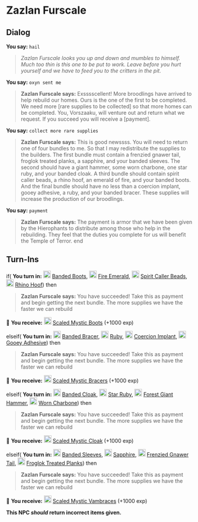 # Zazlan Furscale


## Dialog

**You say:** `hail`



>*Zazlan Furscale looks you up and down and mumbles to himself. Much too thin is this one to be put to work. Leave before you hurt yourself and we have to feed you to the critters in the pit.*

**You say:** `oxyn sent me`



>**Zazlan Furscale says:** Exsssscellent! More broodlings have arrived to help rebuild our homes. Ours is the one of the first to be completed. We need more [rare supplies to be collected] so that more homes can be completed. You, Vorszaaku, will venture out and return what we request. If you succeed you will receive a [payment].

**You say:** `collect more rare supplies`



>**Zazlan Furscale says:** This is good newssss. You will need to return one of four bundles to me. So that I may redistribute the supplies to the builders. The first bundle must contain a frenzied gnawer tail, froglok treated planks, a sapphire, and your banded sleeves. The second should have a giant hammer, some worn charbone, one star ruby, and your banded cloak. A third bundle should contain spirit caller beads, a rhino hoof, an emerald of fire, and your banded boots. And the final bundle should have no less than a coercion implant, gooey adhesive, a ruby, and your banded bracer. These supplies will increase the production of our broodlings.

**You say:** `payment`



>**Zazlan Furscale says:** The payment is armor that we have been given by the Hierophants to distribute among those who help in the rebuilding. They feel that the duties you complete for us will benefit the Temple of Terror.
end



## Turn-Ins





if( **You turn in:** <img style="background:url(/static/icons/blank_slot.gif);width:20px;height:20px;" src="/static/icons/item_545.png" alt="" /> <a
                                href="/item/3064" data-url="3064" class="tooltip-link link">Banded Boots</a>, <img style="background:url(/static/icons/blank_slot.gif);width:20px;height:20px;" src="/static/icons/item_962.png" alt="" /> <a
                                href="/item/10033" data-url="10033" class="tooltip-link link">Fire Emerald</a>, <img style="background:url(/static/icons/blank_slot.gif);width:20px;height:20px;" src="/static/icons/item_500.png" alt="" /> <a
                                href="/item/14767" data-url="14767" class="tooltip-link link">Spirit Caller Beads</a>, <img style="background:url(/static/icons/blank_slot.gif);width:20px;height:20px;" src="/static/icons/item_1139.png" alt="" /> <a
                                href="/item/14768" data-url="14768" class="tooltip-link link">Rhino Hoof</a>) then


>**Zazlan Furscale says:** You have succeeded! Take this as payment and begin getting the next bundle.  The more supplies we have the faster we can rebuild


 &#127873; **You receive:**  <img style="background:url(/static/icons/blank_slot.gif);width:20px;height:20px;" src="/static/icons/item_545.png" alt="" /> <a
                                href="/item/4984" data-url="4984" class="tooltip-link link">Scaled Mystic Boots</a> (+1000 exp)

 

elseif( **You turn in:** <img style="background:url(/static/icons/blank_slot.gif);width:20px;height:20px;" src="/static/icons/item_620.png" alt="" /> <a
                                href="/item/3061" data-url="3061" class="tooltip-link link">Banded Bracer</a>, <img style="background:url(/static/icons/blank_slot.gif);width:20px;height:20px;" src="/static/icons/item_964.png" alt="" /> <a
                                href="/item/10035" data-url="10035" class="tooltip-link link">Ruby</a>, <img style="background:url(/static/icons/blank_slot.gif);width:20px;height:20px;" src="/static/icons/item_752.png" alt="" /> <a
                                href="/item/14769" data-url="14769" class="tooltip-link link">Coercion Implant</a>, <img style="background:url(/static/icons/blank_slot.gif);width:20px;height:20px;" src="/static/icons/item_823.png" alt="" /> <a
                                href="/item/14770" data-url="14770" class="tooltip-link link">Gooey Adhesive</a>) then


>**Zazlan Furscale says:** You have succeeded! Take this as payment and begin getting the next bundle.  The more supplies we have the faster we can rebuild


 &#127873; **You receive:**  <img style="background:url(/static/icons/blank_slot.gif);width:20px;height:20px;" src="/static/icons/item_620.png" alt="" /> <a
                                href="/item/4988" data-url="4988" class="tooltip-link link">Scaled Mystic Bracers</a> (+1000 exp)

 

elseif( **You turn in:** <img style="background:url(/static/icons/blank_slot.gif);width:20px;height:20px;" src="/static/icons/item_661.png" alt="" /> <a
                                href="/item/3058" data-url="3058" class="tooltip-link link">Banded Cloak</a>, <img style="background:url(/static/icons/blank_slot.gif);width:20px;height:20px;" src="/static/icons/item_961.png" alt="" /> <a
                                href="/item/10032" data-url="10032" class="tooltip-link link">Star Ruby</a>, <img style="background:url(/static/icons/blank_slot.gif);width:20px;height:20px;" src="/static/icons/item_567.png" alt="" /> <a
                                href="/item/14765" data-url="14765" class="tooltip-link link">Forest Giant Hammer</a>, <img style="background:url(/static/icons/blank_slot.gif);width:20px;height:20px;" src="/static/icons/item_804.png" alt="" /> <a
                                href="/item/14766" data-url="14766" class="tooltip-link link">Worn Charbone</a>) then


>**Zazlan Furscale says:** You have succeeded! Take this as payment and begin getting the next bundle.  The more supplies we have the faster we can rebuild


 &#127873; **You receive:**  <img style="background:url(/static/icons/blank_slot.gif);width:20px;height:20px;" src="/static/icons/item_661.png" alt="" /> <a
                                href="/item/4991" data-url="4991" class="tooltip-link link">Scaled Mystic Cloak</a> (+1000 exp)

 

elseif( **You turn in:** <img style="background:url(/static/icons/blank_slot.gif);width:20px;height:20px;" src="/static/icons/item_543.png" alt="" /> <a
                                href="/item/3060" data-url="3060" class="tooltip-link link">Banded Sleeves</a>, <img style="background:url(/static/icons/blank_slot.gif);width:20px;height:20px;" src="/static/icons/item_963.png" alt="" /> <a
                                href="/item/10034" data-url="10034" class="tooltip-link link">Sapphire</a>, <img style="background:url(/static/icons/blank_slot.gif);width:20px;height:20px;" src="/static/icons/item_596.png" alt="" /> <a
                                href="/item/14763" data-url="14763" class="tooltip-link link">Frenzied Gnawer Tail</a>, <img style="background:url(/static/icons/blank_slot.gif);width:20px;height:20px;" src="/static/icons/item_1084.png" alt="" /> <a
                                href="/item/14764" data-url="14764" class="tooltip-link link">Froglok Treated Planks</a>) then


>**Zazlan Furscale says:** You have succeeded! Take this as payment and begin getting the next bundle.  The more supplies we have the faster we can rebuild


 &#127873; **You receive:**  <img style="background:url(/static/icons/blank_slot.gif);width:20px;height:20px;" src="/static/icons/item_543.png" alt="" /> <a
                                href="/item/4986" data-url="4986" class="tooltip-link link">Scaled Mystic Vambraces</a> (+1000 exp)

 

**This NPC *should* return incorrect items given.**
